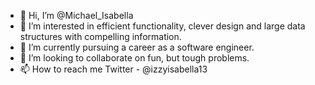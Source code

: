 - 👋 Hi, I’m @Michael_Isabella
- 👀 I’m interested in efficient functionality, clever design and large data structures with compelling information.
- 🌱 I’m currently pursuing a career as a software engineer.
- 💞️ I’m looking to collaborate on fun, but tough problems.
- 📫 How to reach me Twitter - @izzyisabella13

<!---
izzy1090/izzy1090 is a ✨ special ✨ repository because its `README.md` (this file) appears on your GitHub profile.
You can click the Preview link to take a look at your changes.
--->
